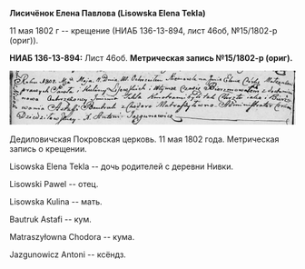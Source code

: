 **Лисичёнок Елена Павлова (Lisowska Elena Tekla)**

11 мая 1802 г -- крещение (НИАБ 136-13-894, лист 46об, №15/1802-р
(ориг)).

**НИАБ 136-13-894:** Лист 46об. **Метрическая запись №15/1802-р
(ориг).**

![](./media/ecee97d04eb5939ba12b5673634bdc93012db646.png)

Дедиловичская Покровская церковь. 11 мая 1802 года. Метрическая запись о
крещении.

Lisowska Elena Tekla -- дочь родителей с деревни Нивки.

Lisowski Pawel -- отец.

Lisowska Kulina -- мать.

Bautruk Astafi -- кум.

Matraszyłowna Chodora -- кума.

Jazgunowicz Antoni -- ксёндз.
